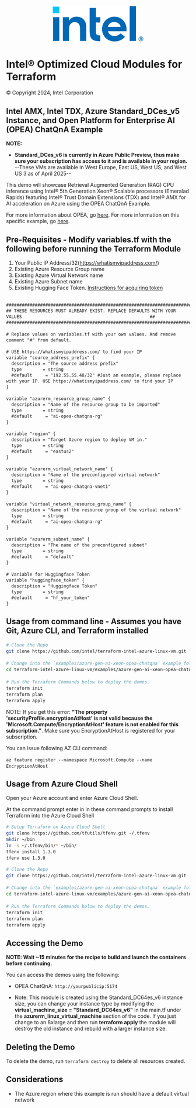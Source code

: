 <p align="center">
   <img src="https://github.com/intel/terraform-intel-azure-linux-vm/blob/main/images/logo-classicblue-800px.png?raw=true" alt="Intel Logo" width="250"/>
</p>

# Intel® Optimized Cloud Modules for Terraform

© Copyright 2024, Intel Corporation

## Intel AMX, Intel TDX, Azure Standard_DCes_v5 Instance, and Open Platform for Enterprise AI (OPEA) ChatQnA Example

**NOTE:**

- **Standard_DCes_v6 is currently in Azure Public Preview, thus make sure your subscription has access to it and is available in your region.**
--These VMs are available in West Europe, East US, West US, and West US 3 as of April 2025--

This demo will showcase Retrieval Augmented Generation (RAG) CPU inference using Intel® 5th Generation Xeon® Scalable processors (Emeralad Rapids) featuring Intel® Trust Domain Extensions (TDX) and Intel® AMX for AI acceleration on Azure using the OPEA ChatQnA Example.

For more information about OPEA, go [here](https://opea.dev/). For more information on this specific example, go [here](https://github.com/opea-project/GenAIExamples/tree/main/ChatQnA).

## Pre-Requisites - Modify variables.tf with the following before running the Terraform Module

1. Your Public IP Address/32(<https://whatismyipaddress.com/>)
2. Existing Azure Resource Group name
3. Existing Azure Virtual Network name
4. Existing Azure Subnet name
5. Existing Hugging Face Token. [Instructions for acquiring token](https://huggingface.co/docs/hub/en/security-tokens)


```hcl

###########################################################################################################################
## THESE RESOURCES MUST ALREADY EXIST. REPLACE DEFAULTS WITH YOUR VALUES                                                 ##
###########################################################################################################################

# Replace values on variables.tf with your own values. And remove comment "#" from default.

# USE https://whatismyipaddress.com/ to find your IP
variable "source_address_prefix" {
  description = "The source address prefix"
  type        = string
  #default     = "192.55.55.48/32" #Just an example, please replace with your IP. USE https://whatismyipaddress.com/ to find your IP
}

variable "azurerm_resource_group_name" {
  description = "Name of the resource group to be imported"
  type        = string
  #default     = "ai-opea-chatqna-rg"
}

variable "region" {
  description = "Target Azure region to deploy VM in."
  type        = string
  #default     = "eastus2"
}

variable "azurerm_virtual_network_name" {
  description = "Name of the preconfigured virtual network"
  type        = string
  #default     = "ai-opea-chatqna-vnet1"
}

variable "virtual_network_resource_group_name" {
  description = "Name of the resource group of the virtual network"
  type        = string
  #default     = "ai-opea-chatqna-rg"
}

variable "azurerm_subnet_name" {
  description = "The name of the preconfigured subnet"
  type        = string
  #default     = "default"
}

# Variable for Huggingface Token
variable "huggingface_token" {
  description = "Huggingface Token"
  type        = string
  #default     = "hf_your_token"
}
```

## Usage from command line - Assumes you have Git, Azure CLI, and Terraform installed

```bash
# Clone the Repo
git clone https://github.com/intel/terraform-intel-azure-linux-vm.git

# Change into the `examples/azure-gen-ai-xeon-opea-chatqna` example folder
cd terraform-intel-azure-linux-vm/examples/azure-gen-ai-xeon-opea-chatqna

# Run the Terraform Commands below to deploy the demos.
terraform init
terraform plan
terraform apply
```

NOTE: If you get this error: **"The property 'securityProfile.encryptionAtHost' is not valid because the 'Microsoft.Compute/EncryptionAtHost' feature is not enabled for this subscription."**. Make sure you EncryptionAtHost is registered for your subscription.

You can issue following AZ CLI command:

```az feature register --namespace Microsoft.Compute --name EncryptionAtHost```

## Usage from Azure Cloud Shell

Open your Azure account and enter Azure Cloud Shell.

At the command prompt enter in in these command prompts to install Terraform into the Azure Cloud Shell

```bash
# Setup Terraform on Azure Cloud Shell
git clone https://github.com/tfutils/tfenv.git ~/.tfenv
mkdir ~/bin
ln -s ~/.tfenv/bin/* ~/bin/
tfenv install 1.3.0
tfenv use 1.3.0
```

```bash
# Clone the Repo
git clone https://github.com/intel/terraform-intel-azure-linux-vm.git

# Change into the `examples/azure-gen-ai-xeon-opea-chatqna` example folder
cd terraform-intel-azure-linux-vm/examples/azure-gen-ai-xeon-opea-chatqna

# Run the Terraform Commands below to deploy the demos.
terraform init
terraform plan
terraform apply
```

## Accessing the Demo

**NOTE: Wait ~15 minutes for the recipe to build and launch the containers before continuing.**

You can access the demos using the following:

- OPEA ChatQnA: `http://yourpublicip:5174`

- Note: This module is created using the Standard_DC64es_v6 instance size, you can change your instance type by modifying the **virtual_machine_size = "Standard_DC64es_v6"** in the main.tf under the **azurerm_linux_virtual_machine** section of the code. If you just change to an 8xlarge and then run **terraform apply** the module will destroy the old instance and rebuild with a larger instance size.

## Deleting the Demo

To delete the demo, run `terraform destroy` to delete all resources created.

## Considerations

- The Azure region where this example is run should have a default virtual network
